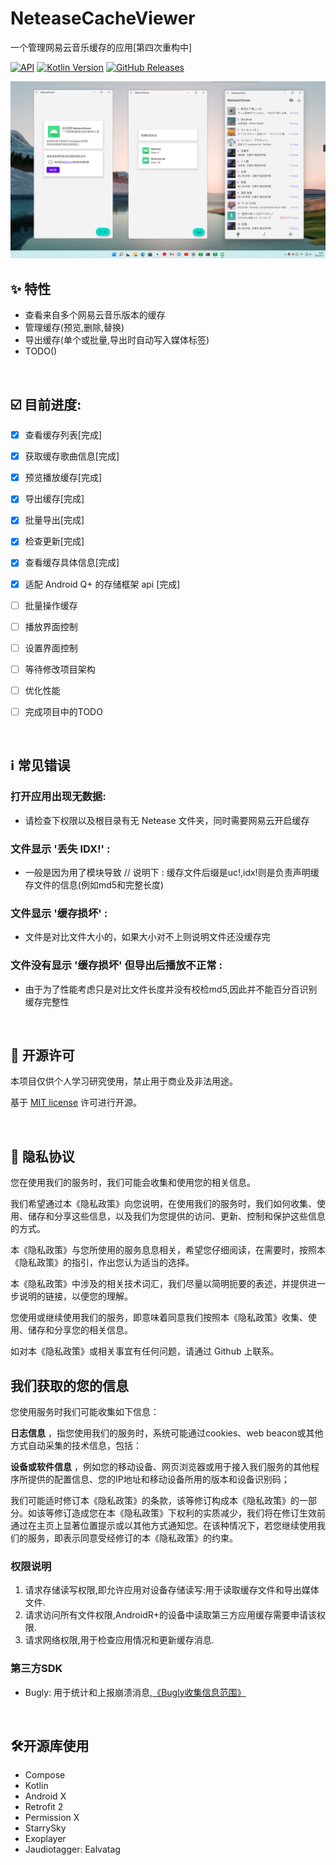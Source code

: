 # NeteaseCacheViewer

一个管理网易云音乐缓存的应用[第四次重构中]

[![API](https://img.shields.io/badge/API-21%2B-yellow.svg?style=flat)](https://developer.android.com/about/versions/lollipop)
[![Kotlin Version](https://img.shields.io/badge/Kotlin-1.6.10-blue.svg)](https://kotlinlang.org)
[![GitHub Releases](https://img.shields.io/github/downloads/kineks0-0/NeteaseCacheViewer/latest/total?logo=github)](https://github.com/kineks0-0/NeteaseCacheViewer/releases)

![截图](https://github.com/kineks0-0/NeteaseCacheViewer/raw/dev/screenshot/2022-03-11_41.webp)

## ✨ 特性

- 查看来自多个网易云音乐版本的缓存
- 管理缓存(预览,删除,替换)
- 导出缓存(单个或批量,导出时自动写入媒体标签)
- TODO()

<br>

## ☑️ 目前进度:

- [x] 查看缓存列表[完成]
- [x] 获取缓存歌曲信息[完成]
- [x] 预览播放缓存[完成]
- [x] 导出缓存[完成]
- [x] 批量导出[完成]
- [x] 检查更新[完成]
- [x] 查看缓存具体信息[完成]
- [x] 适配 Android Q+ 的存储框架 api [完成]


- [ ] 批量操作缓存
- [ ] 播放界面控制
- [ ] 设置界面控制
- [ ] 等待修改项目架构
- [ ] 优化性能
- [ ] 完成项目中的TODO

<br>

## ℹ️ 常见错误

### 打开应用出现无数据:

- 请检查下权限以及根目录有无 Netease 文件夹，同时需要网易云开启缓存

### 文件显示 '丢失 IDX!' :

- 一般是因为用了模块导致 // 说明下 : 缓存文件后缀是uc!,idx!则是负责声明缓存文件的信息(例如md5和完整长度)

### 文件显示 '缓存损坏' :

- 文件是对比文件大小的，如果大小对不上则说明文件还没缓存完

### 文件没有显示 '缓存损坏' 但导出后播放不正常 :

- 由于为了性能考虑只是对比文件长度并没有校检md5,因此并不能百分百识别缓存完整性

<br>

## 📜 开源许可

本项目仅供个人学习研究使用，禁止用于商业及非法用途。

基于 [MIT license](https://opensource.org/licenses/MIT) 许可进行开源。

<br>

## 📃 隐私协议

您在使用我们的服务时，我们可能会收集和使用您的相关信息。

我们希望通过本《隐私政策》向您说明，在使用我们的服务时，我们如何收集、使用、储存和分享这些信息，以及我们为您提供的访问、更新、控制和保护这些信息的方式。

本《隐私政策》与您所使用的服务息息相关，希望您仔细阅读，在需要时，按照本《隐私政策》的指引，作出您认为适当的选择。

本《隐私政策》中涉及的相关技术词汇，我们尽量以简明扼要的表述，并提供进一步说明的链接，以便您的理解。

您使用或继续使用我们的服务，即意味着同意我们按照本《隐私政策》收集、使用、储存和分享您的相关信息。

如对本《隐私政策》或相关事宜有任何问题，请通过 Github 上联系。

<h2>我们获取的您的信息</h2>
您使用服务时我们可能收集如下信息：

**日志信息** ，指您使用我们的服务时，系统可能通过cookies、web beacon或其他方式自动采集的技术信息，包括：

**设备或软件信息** ，例如您的移动设备、网页浏览器或用于接入我们服务的其他程序所提供的配置信息、您的IP地址和移动设备所用的版本和设备识别码；

我们可能适时修订本《隐私政策》的条款，该等修订构成本《隐私政策》的一部分。如该等修订造成您在本《隐私政策》下权利的实质减少，我们将在修订生效前通过在主页上显著位置提示或以其他方式通知您。在该种情况下，若您继续使用我们的服务，即表示同意受经修订的本《隐私政策》的约束。

### 权限说明

1. 请求存储读写权限,即允许应用对设备存储读写:用于读取缓存文件和导出媒体文件.
2. 请求访问所有文件权限,AndroidR+的设备中读取第三方应用缓存需要申请该权限.
3. 请求网络权限,用于检查应用情况和更新缓存消息.

### 第三方SDK

- Bugly:
  用于统计和上报崩溃消息,[《Bugly收集信息范围》](https://bugly.qq.com/docs/user-guide/faq-android/?v=1.0.0#1-bugly)

<br>

## 🛠️开源库使用

- Compose
- Kotlin
- Android X
- Retrofit 2
- Permission X
- StarrySky
- Exoplayer
- Jaudiotagger: Ealvatag
